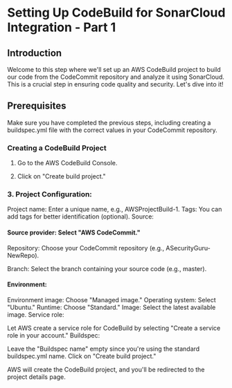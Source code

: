# Setting Up CodeBuild for SonarCloud Integration - Part 1

## Introduction
Welcome to this step where we'll set up an AWS CodeBuild project to build our code from the CodeCommit repository and analyze it using SonarCloud. This is a crucial step in ensuring code quality and security. Let's dive into it!

## Prerequisites
Make sure you have completed the previous steps, including creating a buildspec.yml file with the correct values in your CodeCommit repository.

### Creating a CodeBuild Project
1. Go to the AWS CodeBuild Console.

2. Click on "Create build project."

### 3. Project Configuration:
Project name: Enter a unique name, e.g., AWSProjectBuild-1.
Tags: You can add tags for better identification (optional).
Source:

#### Source provider: Select "AWS CodeCommit."
Repository: Choose your CodeCommit repository (e.g., ASecurityGuru-NewRepo).

Branch: Select the branch containing your source code (e.g., master).

#### Environment:
Environment image: Choose "Managed image."
Operating system: Select "Ubuntu."
Runtime: Choose "Standard."
Image: Select the latest available image.
Service role:

Let AWS create a service role for CodeBuild by selecting "Create a service role in your account."
Buildspec:

Leave the "Buildspec name" empty since you're using the standard buildspec.yml name.
Click on "Create build project."

AWS will create the CodeBuild project, and you'll be redirected to the project details page.
